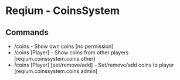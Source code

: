 # Reqium - CoinsSystem

## Commands
- /coins - Show own coins [no permission]
- /coins [Player] - Show coins from other players [reqium.coinssystem.coins.other]
- /coins [Player] [set/remove/add] - Set/remove/add coins to player [reqium.coinssystem.coins.admin]